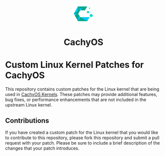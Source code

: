 <div align="center">
  <img src="https://github.com/CachyOS/calamares-config/blob/grub-3.2/etc/calamares/branding/cachyos/logo.png" width="64" alt="CachyOS logo"></img>
  <br/>
  <h1 align="center">CachyOS</h1>
</div>

# Custom Linux Kernel Patches for CachyOS

This repository contains custom patches for the Linux kernel that are being used in [CachyOS Kernels](https://github.com/CachyOS/linux-cachyos). These patches may provide additional features, bug fixes, or performance enhancements that are not included in the upstream Linux kernel.

## Contributions

If you have created a custom patch for the Linux kernel that you would like to contribute to this repository, please fork this repository and submit a pull request with your patch. Please be sure to include a brief description of the changes that your patch introduces.

